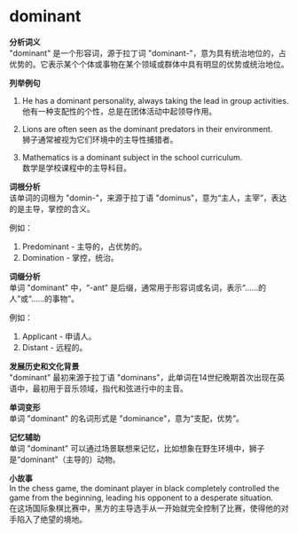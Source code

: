 # dominant

**分析词义**  
"dominant" 是一个形容词，源于拉丁词 "dominant-"，意为具有统治地位的，占优势的。它表示某个个体或事物在某个领域或群体中具有明显的优势或统治地位。

  

**列举例句**

  

1.  He has a dominant personality, always taking the lead in group activities.  
    他有一种支配性的个性，总是在团体活动中起领导作用。
    
      
    
2.  Lions are often seen as the dominant predators in their environment.  
    狮子通常被视为它们环境中的主导性捕猎者。
    
      
    
3.  Mathematics is a dominant subject in the school curriculum.  
    数学是学校课程中的主导科目。
    
      
    

  

**词根分析**  
该单词的词根为 "domin-"，来源于拉丁语 "dominus"，意为“主人，主宰”，表达的是主导，掌控的含义。

  

例如：

  

1.  Predominant - 主导的，占优势的。
2.  Domination - 掌控，统治。

  

**词缀分析**  
单词 "dominant" 中，“-ant” 是后缀，通常用于形容词或名词，表示“......的人”或“......的事物”。

  

例如：

  

1.  Applicant - 申请人。
2.  Distant - 远程的。

  

**发展历史和文化背景**  
"dominant" 最初来源于拉丁语 "dominans"，此单词在14世纪晚期首次出现在英语中，最初用于音乐领域，指代和弦进行中的主音。

  

**单词变形**  
单词 "dominant" 的名词形式是 "dominance"，意为“支配，优势”。

  

**记忆辅助**  
单词 "dominant" 可以通过场景联想来记忆，比如想象在野生环境中，狮子是“dominant”（主导的）动物。

  

**小故事**  
In the chess game, the dominant player in black completely controlled the game from the beginning, leading his opponent to a desperate situation.  
在这场国际象棋比赛中，黑方的主导选手从一开始就完全控制了比赛，使得他的对手陷入了绝望的境地。
